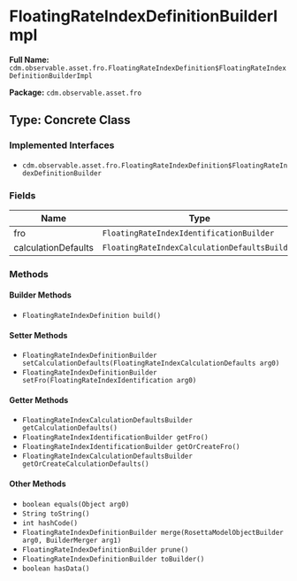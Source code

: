# FloatingRateIndexDefinitionBuilderImpl

**Full Name:** `cdm.observable.asset.fro.FloatingRateIndexDefinition$FloatingRateIndexDefinitionBuilderImpl`

**Package:** `cdm.observable.asset.fro`

## Type: Concrete Class

### Implemented Interfaces

- `cdm.observable.asset.fro.FloatingRateIndexDefinition$FloatingRateIndexDefinitionBuilder`

### Fields

| Name | Type | Description |
|------|------|-------------|
| fro | `FloatingRateIndexIdentificationBuilder` |  |
| calculationDefaults | `FloatingRateIndexCalculationDefaultsBuilder` |  |

### Methods

#### Builder Methods

- `FloatingRateIndexDefinition build()`

#### Setter Methods

- `FloatingRateIndexDefinitionBuilder setCalculationDefaults(FloatingRateIndexCalculationDefaults arg0)`
- `FloatingRateIndexDefinitionBuilder setFro(FloatingRateIndexIdentification arg0)`

#### Getter Methods

- `FloatingRateIndexCalculationDefaultsBuilder getCalculationDefaults()`
- `FloatingRateIndexIdentificationBuilder getFro()`
- `FloatingRateIndexIdentificationBuilder getOrCreateFro()`
- `FloatingRateIndexCalculationDefaultsBuilder getOrCreateCalculationDefaults()`

#### Other Methods

- `boolean equals(Object arg0)`
- `String toString()`
- `int hashCode()`
- `FloatingRateIndexDefinitionBuilder merge(RosettaModelObjectBuilder arg0, BuilderMerger arg1)`
- `FloatingRateIndexDefinitionBuilder prune()`
- `FloatingRateIndexDefinitionBuilder toBuilder()`
- `boolean hasData()`

